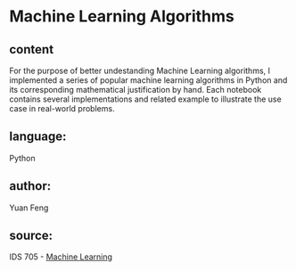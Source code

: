 # Machine Learning Algorithms

## content

For the purpose of better undestanding Machine Learning algorithms, I implemented a series of popular machine learning algorithms in Python and its corresponding mathematical justification by hand. Each notebook contains several implementations and related example to illustrate the use case in real-world problems.


## language: 
Python


## author: 
Yuan Feng


## source: 
IDS 705 - [Machine Learning](https://github.com/kylebradbury/ids705)
